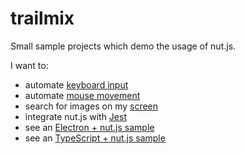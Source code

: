 # trailmix

Small sample projects which demo the usage of nut.js.

I want to:

- automate [keyboard input](./packages/keyboard-test/README.md)
- automate [mouse movement](./packages/mouse-test/README.md)
- search for images on my [screen](./packages/screen-test/README.md)
- integrate nut.js with [Jest](./packages/jest-test/README.md)
- see an [Electron + nut.js sample](./packages/electron-sample/README.md)
- see an [TypeScript + nut.js sample](./packages/typescript-sample/README.md)
